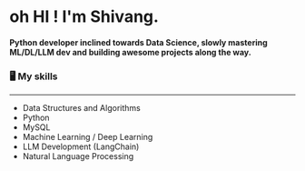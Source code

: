 # oh HI ! I'm Shivang. 
#### Python developer inclined towards Data Science, slowly mastering ML/DL/LLM dev and building awesome projects along the way.

### 🖥️ My skills
---
-  Data Structures and Algorithms
-  Python 
- MySQL
- Machine Learning / Deep Learning
- LLM Development (LangChain)
- Natural Language Processing
<!--
**HeadHunter28/HeadHunter28** is a ✨ _special_ ✨ repository because its `README.md` (this file) appears on your GitHub profile.

Here are some ideas to get you started:

- 🔭 I’m currently working on ...
- 🌱 I’m currently learning ...
- 👯 I’m looking to collaborate on ...
- 🤔 I’m looking for help with ...
- 💬 Ask me about ...
- 📫 How to reach me: ...
- 😄 Pronouns: ...
- ⚡ Fun fact: ...
-->
